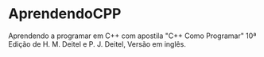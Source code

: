# AprendendoCPP
 Aprendendo a programar em C++ com apostila "C++ Como Programar" 10ª Edição de H. M. Deitel e P. J. Deitel, Versão em inglês.
